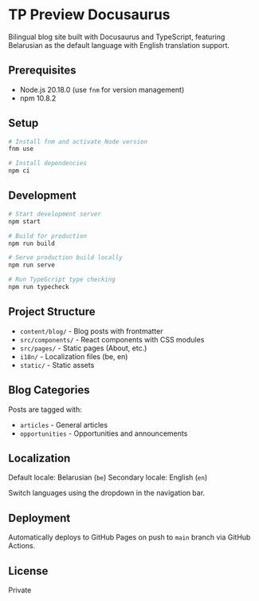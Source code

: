 # TP Preview Docusaurus

Bilingual blog site built with Docusaurus and TypeScript, featuring Belarusian as the default language with English translation support.

## Prerequisites

- Node.js 20.18.0 (use `fnm` for version management)
- npm 10.8.2

## Setup

```bash
# Install fnm and activate Node version
fnm use

# Install dependencies
npm ci
```

## Development

```bash
# Start development server
npm start

# Build for production
npm run build

# Serve production build locally
npm run serve

# Run TypeScript type checking
npm run typecheck
```

## Project Structure

- `content/blog/` - Blog posts with frontmatter
- `src/components/` - React components with CSS modules
- `src/pages/` - Static pages (About, etc.)
- `i18n/` - Localization files (be, en)
- `static/` - Static assets

## Blog Categories

Posts are tagged with:
- `articles` - General articles
- `opportunities` - Opportunities and announcements

## Localization

Default locale: Belarusian (`be`)
Secondary locale: English (`en`)

Switch languages using the dropdown in the navigation bar.

## Deployment

Automatically deploys to GitHub Pages on push to `main` branch via GitHub Actions.

## License

Private
